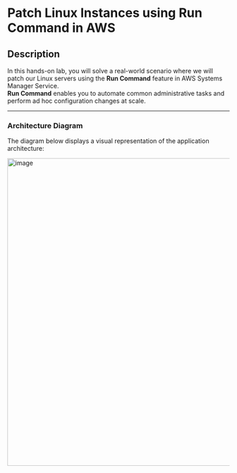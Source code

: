 # **Patch Linux Instances using Run Command in AWS**

## **Description**

In this hands-on lab, you will solve a real-world scenario where we will patch our Linux servers using the **Run Command** feature in AWS Systems Manager Service.  
**Run Command** enables you to automate common administrative tasks and perform ad hoc configuration changes at scale.

---
### **Architecture Diagram**
The diagram below displays a visual representation of the application architecture:

<img width="698" alt="image" src="https://github.com/user-attachments/assets/4f95850b-d939-4c84-83ef-78f8b1cbc131">

